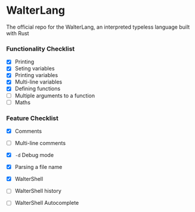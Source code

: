 # WalterLang
The official repo for the WalterLang, an interpreted typeless language built with Rust

### Functionality Checklist
- [x] Printing
- [x] Seting variables
- [x] Printing variables
- [x] Multi-line variables
- [x] Defining functions
- [ ] Multiple arguments to a function
- [ ] Maths

### Feature Checklist
- [x] Comments
- [ ] Multi-line comments
- [x] `-d` Debug mode
- [x] Parsing a file name
- [x] WalterShell
- [ ] WalterShell history
- [ ] WalterShell Autocomplete

